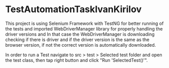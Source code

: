 # TestAutomationTaskIvanKirilov


This project is using Selenium Framework with TestNG for better running of the tests and imported WebDriverManager library for properly handling the driver versions and 
In that case the WebDriverManager is downloading checking if there is driver and if the driver version is the same as the browser version,
if not the correct version is automatically downloaded.

In order to run a Test navigate to src > test > Selected test folder and open the test class, then tap right button and 
click "Run 'SelectedTest()'".
